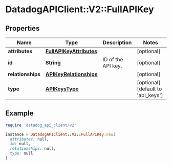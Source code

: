# DatadogAPIClient::V2::FullAPIKey

## Properties

| Name | Type | Description | Notes |
| ---- | ---- | ----------- | ----- |
| **attributes** | [**FullAPIKeyAttributes**](FullAPIKeyAttributes.md) |  | [optional] |
| **id** | **String** | ID of the API key. | [optional] |
| **relationships** | [**APIKeyRelationships**](APIKeyRelationships.md) |  | [optional] |
| **type** | [**APIKeysType**](APIKeysType.md) |  | [optional][default to &#39;api_keys&#39;] |

## Example

```ruby
require 'datadog_api_client/v2'

instance = DatadogAPIClient::V2::FullAPIKey.new(
  attributes: null,
  id: null,
  relationships: null,
  type: null
)
```

